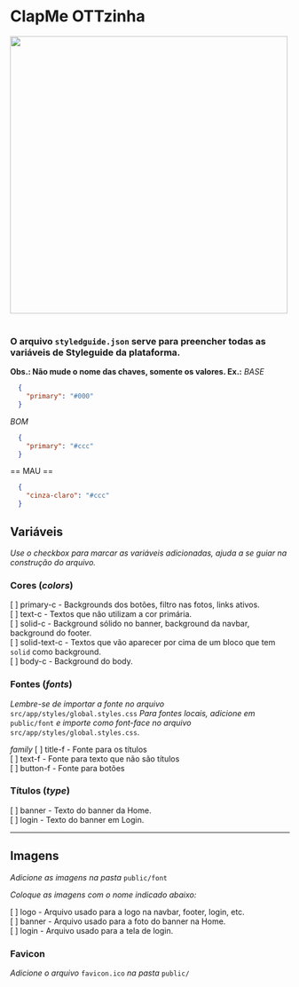 # ClapMe OTTzinha

<img src="https://clapme.com/assets/clapme-logo-6e9f92c6fb2feba86ea49f94061e4966ab7467e6b1c3485721d9b40e379472d6.png" style="width:500px;" />

<br />
<br />

### O arquivo `styledguide.json` serve para preencher todas as variáveis de Styleguide da plataforma.

**Obs.: Não mude o nome das chaves, somente os valores. Ex.:**
  _BASE_
  ```json
    {
      "primary": "#000"
    }
  ```

  _BOM_
  ```json
    {
      "primary": "#ccc"
    }
  ```
  == MAU ==
  ```json
    {
      "cinza-claro": "#ccc"
    }
  ```


## Variáveis
_Use o checkbox para marcar as variáveis adicionadas, ajuda a se guiar na construção do arquivo._
### Cores (_colors_)

[ ] primary-c - Backgrounds dos botões, filtro nas fotos, links ativos. <br />
[ ] text-c - Textos que não utilizam a cor primária.<br />
[ ] solid-c - Background sólido no banner, background da navbar, background do footer.<br />
[ ] solid-text-c - Textos que vão aparecer por cima de um bloco que tem `solid` como background.<br />
[ ] body-c - Background do body.<br />

### Fontes (_fonts_)

_Lembre-se de importar a fonte no arquivo_ `src/app/styles/global.styles.css`
_Para fontes locais, adicione em_ `public/font` _e importe como font-face no arquivo_ `src/app/styles/global.styles.css`.

*family*
  [ ] title-f - Fonte para os títulos<br />
  [ ] text-f - Fonte para texto que não são títulos<br />
  [ ] button-f - Fonte para botões<br />

### Títulos (_type_)

[ ] banner - Texto do banner da Home.<br />
[ ] login - Texto do banner em Login.<br />

---
## Imagens

_Adicione as imagens na pasta_ `public/font`

_Coloque as imagens com o nome indicado abaixo:_

[ ] logo - Arquivo usado para a logo na navbar, footer, login, etc.<br />
[ ] banner - Arquivo usado para a foto do banner na Home.<br />
[ ] login - Arquivo usado para a tela de login.<br />

### Favicon

_Adicione o arquivo_ `favicon.ico` _na pasta_ `public/`
